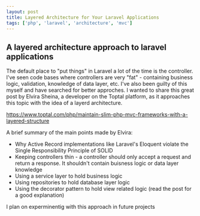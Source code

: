 ```yaml
---
layout: post
title: Layered Architecture for Your Laravel Applications
tags: ['php', 'laravel', 'architecture', 'mvc']
---
```

## A layered architecture approach to laravel applications

The default place to "put things" in Laravel a lot of the time is the controller. I've seen code bases where controllers are very "fat" - containing business logic, validation, knowledge of data layer, etc. I've also been guilty of this myself and have searched for better approches. I wanted to share this great post by Elvira Sheina, a developer on the Toptal platform, as it approaches this topic with the idea of a layerd architecture.

https://www.toptal.com/php/maintain-slim-php-mvc-frameworks-with-a-layered-structure

A brief summary of the main points made by Elvira:

- Why Active Record implementations like Laravel's Eloquent violate the Single Responsibility Principle of SOLID
- Keeping controllers thin - a controller should only accept a request and return a response. It shouldn't contain buisness logic or data layer knowledge
- Using a service layer to hold business logic
- Using repositories to hold database layer logic
- Using the decorator pattern to hold view related logic (read the post for a good explanation)

I plan on experminentig with this approach in future projects


